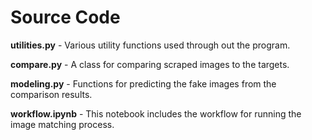 # Source Code

**utilities.py** - Various utility functions used through out the program.

**compare.py** - A class for comparing scraped images to the targets.

**modeling.py** - Functions for predicting the fake images from the comparison results.

**workflow.ipynb** - This notebook includes the workflow for running the image matching process.
